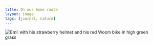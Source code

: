 ```yaml
---
title: On our home route
layout: image
tags: [journal, nature]
---
```

![Emil with his strawberry helmet and his red Woom bike in high green grass](/img/journal/IMG_0819.jpg)